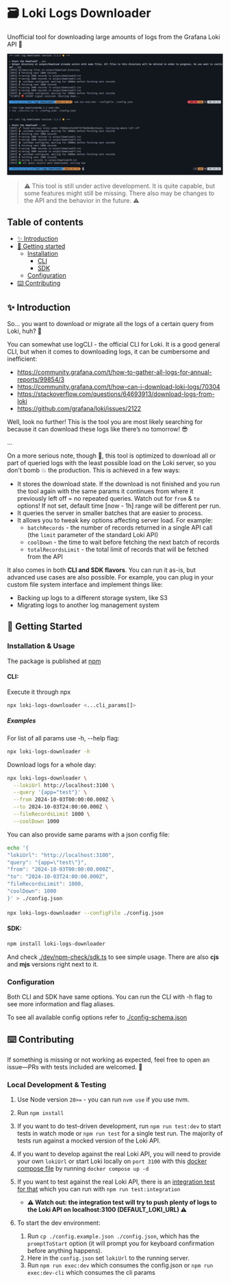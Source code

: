 # 🗃️ Loki Logs Downloader

Unofficial tool for downloading large amounts of logs from the Grafana Loki API 📖

![Thumbnail](./docs/thumbnail.jpg)

> ⚠️ This tool is still under active development. It is quite capable, but some features might still be missing. There also may be changes to the API and the behavior in the future. ⚠️

## Table of contents

- [✨ Introduction](#-introduction)
- [🏃 Getting started](#-getting-started)
  - [Installation](#installation)
    - [CLI](#cli)
    - [SDK](#sdk)
  - [Configuration](#configuration)
- [⌨️ Contributing](#️-contributing)

## ✨ Introduction

So... you want to download or migrate all the logs of a certain query from Loki, huh? 🙈

You can somewhat use logCLI - the official CLI for Loki. It is a good general CLI, but when it comes to downloading logs, it can be cumbersome and inefficient:

- https://community.grafana.com/t/how-to-gather-all-logs-for-annual-reports/99854/3
- https://community.grafana.com/t/how-can-i-download-loki-logs/70304
- https://stackoverflow.com/questions/64693913/download-logs-from-loki
- https://github.com/grafana/loki/issues/2122

Well, look no further! This is the tool you are most likely searching for because it can download these logs like there’s no tomorrow! 😎

...
<br>

On a more serious note, though 🗿, this tool is optimized to download all or part of queried logs with the least possible load on the Loki server, so you don't bomb 💥 the production. This is achieved in a few ways:

- It stores the download state. If the download is not finished and you run the tool again with the same params it continues from where it previously left off = no repeated queries. Watch out for `from` & `to` options! If not set, default time [now - 1h] range will be different per run.
- It queries the server in smaller batches that are easier to process.
- It allows you to tweak key options affecting server load. For example:
  - `batchRecords` - the number of records returned in a single API call (the `limit` parameter of the standard Loki API)
  - `coolDown` - the time to wait before fetching the next batch of records
  - `totalRecordsLimit` - the total limit of records that will be fetched from the API

It also comes in both **CLI and SDK flavors**. You can run it as-is, but advanced use cases are also possible. For example, you can plug in your custom file system interface and implement things like:

- Backing up logs to a different storage system, like S3
- Migrating logs to another log management system

## 🏃 Getting Started

### Installation & Usage

The package is published at [npm](https://www.npmjs.com/package/loki-logs-downloader)

#### CLI:

Execute it through npx

```bash
npx loki-logs-downloader <...cli_params[]>
```

##### Examples

For list of all params use -h, --help flag:

```bash
npx loki-logs-downloader -h
```

Download logs for a whole day:

```bash
npx loki-logs-downloader \
  --lokiUrl http://localhost:3100 \
  --query '{app="test"}' \
  --from 2024-10-03T00:00:00.000Z \
  --to 2024-10-03T24:00:00.000Z \
  --fileRecordsLimit 1000 \
  --coolDown 1000
```

You can also provide same params with a json config file:

```bash
echo '{
"lokiUrl": "http://localhost:3100",
"query": "{app=\"test\"}",
"from": "2024-10-03T00:00:00.000Z",
"to": "2024-10-03T24:00:00.000Z",
"fileRecordsLimit": 1000,
"coolDown": 1000
}' > ./config.json

npx loki-logs-downloader --configFile ./config.json
```

#### SDK:

```bash
npm install loki-logs-downloader
```

And check [./dev/npm-check/sdk.ts](./dev/npm-check/sdk.ts) to see simple usage. There are also **cjs** and **mjs** versions right next to it.

### Configuration

Both CLI and SDK have same options. You can run the CLI with -h flag to see more information and flag aliases.

To see all available config options refer to [./config-schema.json](./config-schema.json)

## ⌨️ Contributing

If something is missing or not working as expected, feel free to open an issue—PRs with tests included are welcomed. 🫶

### Local Development & Testing

1. Use Node version `20>=` - you can run `nvm use` if you use nvm.
2. Run `npm install`
3. If you want to do test-driven development, run `npm run test:dev` to start tests in watch mode or `npm run test` for a single test run. The majority of tests run against a mocked version of the Loki API.
4. If you want to develop against the real Loki API, you will need to provide your own `lokiUrl` or start Loki locally on `port 3100` with this [docker compose file](./docker-compose.yaml) by running `docker compose up -d`
5. If you want to test against the real Loki API, there is an [integration test for that](./src/test/integration.spec.ts) which you can run with `npm run test:integration`
   - **⚠️ Watch out: the integration test will try to push plenty of logs to the Loki API on localhost:3100 (DEFAULT_LOKI_URL) ⚠️**
6. To start the dev environment:

   1. Run `cp ./config.example.json ./config.json`, which has the `promptToStart` option (it will prompt you for keyboard confirmation before anything happens).
   2. Here in the `config.json` set `lokiUrl` to the running server.
   3. Run `npm run exec:dev` which consumes the config.json or `npm run exec:dev-cli` which consumes the cli params
